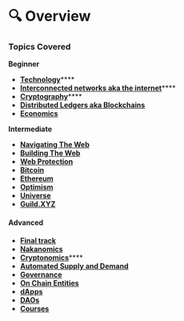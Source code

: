 # 🔍 Overview

### Topics Covered

**Beginner**

* [**Technology**](beginner/lessons/technology.md)****
* [**Interconnected networks aka the internet**](beginner/lessons/the-web/)****
* [**Cryptography**](beginner/lessons/cryptography/)****
* ****[**Distributed Ledgers aka Blockchains**](<README (1) (1) (1).md>)****
* ****[**Economics**](beginner/lessons/economics/)****

**Intermediate**

* ****[**Navigating The Web**](intermediate/tutorials-and-guides/navigating.md)****
* ****[**Building The Web**](intermediate/tutorials-and-guides/building.md)****
* ****[**Web Protection**](beginner/lessons/the-web/web3.md)****
* ****[**Bitcoin**](intermediate/tutorials-and-guides/bitcoin/)****
* ****[**Ethereum**](intermediate/tutorials-and-guides/ethereum/)****
* ****[**Optimism**](intermediate/tutorials-and-guides/optimism/)****
* ****[**Universe**](intermediate/tutorials-and-guides/universe/)****
* ****[**Guild.XYZ**](intermediate/tutorials-and-guides/guild.xyz.md)****

#### **Advanced**

* ****[**Final track**](advanced/final-track/)****
* ****[**Nakanomics**](advanced/final-track/nakanomics/)****
* [**Cryptonomics**](advanced/final-track/nakanomics/cryptonomics.md)****
* ****[**Automated Supply and Demand**](advanced/final-track/nakanomics/automated-supply-and-demand.md)****
* ****[**Governance**](advanced/final-track/nakanomics/governance.md)****
* ****[**On Chain Entities**](advanced/final-track/on-chain-entities/)****
* ****[**dApps**](advanced/final-track/on-chain-entities/dapps/)****
* ****[**DAOs**](advanced/final-track/on-chain-entities/daos.md)****
* ****[**Courses**](advanced/final-track/on-chain-entities/courses.md)****
